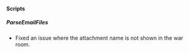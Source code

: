 
#### Scripts
##### ParseEmailFiles
 - Fixed an issue where the attachment name is not shown in the war room.
